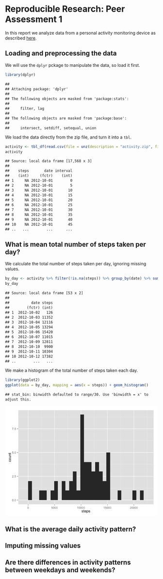 # Reproducible Research: Peer Assessment 1

In this report we analyze data from a personal activity monitoring device as described [here](README.md).

## Loading and preprocessing the data

We will use the `dplyr` pckage to manipulate the data, so load it first.


```r
library(dplyr)
```

```
## 
## Attaching package: 'dplyr'
## 
## The following objects are masked from 'package:stats':
## 
##     filter, lag
## 
## The following objects are masked from 'package:base':
## 
##     intersect, setdiff, setequal, union
```

We load the data directly from the zip file, and turn it into a `tbl`.


```r
activity <- tbl_df(read.csv(file = unz(description = "activity.zip", filename = "activity.csv")))
activity
```

```
## Source: local data frame [17,568 x 3]
## 
##    steps       date interval
##    (int)     (fctr)    (int)
## 1     NA 2012-10-01        0
## 2     NA 2012-10-01        5
## 3     NA 2012-10-01       10
## 4     NA 2012-10-01       15
## 5     NA 2012-10-01       20
## 6     NA 2012-10-01       25
## 7     NA 2012-10-01       30
## 8     NA 2012-10-01       35
## 9     NA 2012-10-01       40
## 10    NA 2012-10-01       45
## ..   ...        ...      ...
```

## What is mean total number of steps taken per day?

We calculate the total number of steps taken per day, ignoring missing values.


```r
by_day <- activity %>% filter(!is.na(steps)) %>% group_by(date) %>% summarize(steps = sum(steps))
by_day
```

```
## Source: local data frame [53 x 2]
## 
##          date steps
##        (fctr) (int)
## 1  2012-10-02   126
## 2  2012-10-03 11352
## 3  2012-10-04 12116
## 4  2012-10-05 13294
## 5  2012-10-06 15420
## 6  2012-10-07 11015
## 7  2012-10-09 12811
## 8  2012-10-10  9900
## 9  2012-10-11 10304
## 10 2012-10-12 17382
## ..        ...   ...
```

We make a histogram of the total number of steps taken each day.


```r
library(ggplot2)
ggplot(data = by_day, mapping = aes(x = steps)) + geom_histogram()
```

```
## stat_bin: binwidth defaulted to range/30. Use 'binwidth = x' to adjust this.
```

![](PA1_template_files/figure-html/unnamed-chunk-4-1.png) 

## What is the average daily activity pattern?



## Imputing missing values



## Are there differences in activity patterns between weekdays and weekends?
